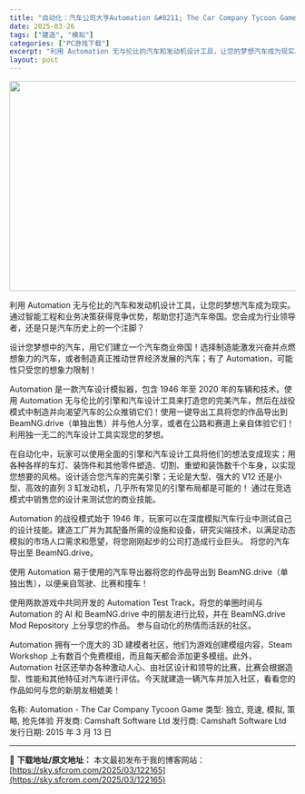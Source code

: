 ```yaml
---
title: "自动化：汽车公司大亨Automation &#8211; The Car Company Tycoon Game PC中文"
date: 2025-03-26
tags: ["建造", "模拟"]
categories: ["PC游戏下载"]
excerpt: "利用 Automation 无与伦比的汽车和发动机设计工具，让您的梦想汽车成为现实。通过智能工程和业务决策获得竞争优势，帮助您打造汽车帝国。您会成为行业领导者，还是只是汽车历史上的一个注脚？ 设计您梦想中的汽车，用它们建立一个汽车商业帝国！选择制造能激发兴奋并点燃想象力的汽车，或者制造真正推动世界经&hellip;"
layout: post
---
```


<img class="aligncenter size-full wp-image-122166" src="https://sky.sfcrom.com/wp-content/uploads/2025/03/2025032607571033.webp" alt="" width="660" height="370" />

利用 Automation 无与伦比的汽车和发动机设计工具，让您的梦想汽车成为现实。通过智能工程和业务决策获得竞争优势，帮助您打造汽车帝国。您会成为行业领导者，还是只是汽车历史上的一个注脚？

设计您梦想中的汽车，用它们建立一个汽车商业帝国！选择制造能激发兴奋并点燃想象力的汽车，或者制造真正推动世界经济发展的汽车；有了 Automation，可能性只受您的想象力限制！

Automation 是一款汽车设计模拟器，包含 1946 年至 2020 年的车辆和技术。使用 Automation 无与伦比的引擎和汽车设计工具来打造您的完美汽车，然后在战役模式中制造并向渴望汽车的公众推销它们！使用一键导出工具将您的作品导出到 BeamNG.drive（单独出售）并与他人分享，或者在公路和赛道上亲自体验它们！
利用独一无二的汽车设计工具实现您的梦想。

在自动化中，玩家可以使用全面的引擎和汽车设计工具将他们的想法变成现实；用各种各样的车灯、装饰件和其他零件塑造、切割、重塑和装饰数千个车身，以实现您想要的风格。设计适合您汽车的完美引擎；无论是大型、强大的 V12 还是小型、高效的直列 3 缸发动机，几乎所有常见的引擎布局都是可能的！
通过在竞选模式中销售您的设计来测试您的商业技能。

Automation 的战役模式始于 1946 年，玩家可以在深度模拟汽车行业中测试自己的设计技能。建造工厂并为其配备所需的设施和设备，研究尖端技术，以满足动态模拟的市场人口需求和愿望，将您刚刚起步的公司打造成行业巨头。
将您的汽车导出至 BeamNG.drive。

使用 Automation 易于使用的汽车导出器将您的作品导出到 BeamNG.drive（单独出售），以便亲自驾驶、比赛和撞车！

使用两款游戏中共同开发的 Automation Test Track，将您的单圈时间与 Automation 的 AI 和 BeamNG.drive 中的朋友进行比较，并在 BeamNG.drive Mod Repository 上分享您的作品。
参与自动化的热情而活跃的社区。

Automation 拥有一个庞大的 3D 建模者社区，他们为游戏创建模组内容，Steam Workshop 上有数百个免费模组，而且每天都会添加更多模组。此外，Automation 社区还举办各种激动人心、由社区设计和领导的比赛，比赛会根据造型、性能和其他特征对汽车进行评估。今天就建造一辆汽车并加入社区，看看您的作品如何与您的新朋友相媲美！

名称: Automation - The Car Company Tycoon Game
类型: 独立, 竞速, 模拟, 策略, 抢先体验
开发商: Camshaft Software Ltd
发行商: Camshaft Software Ltd
发行日期: 2015 年 3 月 13 日

---
📖 **下载地址/原文地址：** 本文最初发布于我的博客网站：[https://sky.sfcrom.com/2025/03/122165](https://sky.sfcrom.com/2025/03/122165)
